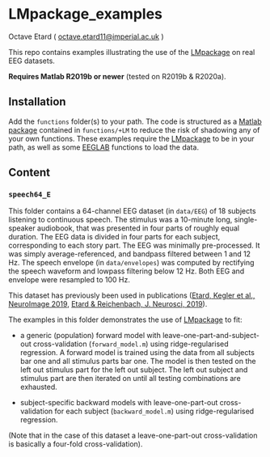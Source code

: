 # LMpackage_examples
Octave Etard ( octave.etard11@imperial.ac.uk )

This repo contains examples illustrating the use of the [LMpackage](https://github.com/octaveEtard/LMpackage) on real EEG datasets.

**Requires Matlab R2019b or newer** (tested on R2019b & R2020a).


## Installation
Add the `functions` folder(s) to your path. The code is structured as a [Matlab package](https://uk.mathworks.com/help/matlab/matlab_oop/scoping-classes-with-packages.html) contained in `functions/+LM` to reduce the risk of shadowing any of your own functions. These examples require the [LMpackage](https://github.com/octaveEtard/LMpackage) to be in your path, as well as some [EEGLAB](https://sccn.ucsd.edu/eeglab/index.php) functions to load the data.


## Content

### `speech64_E`
This folder contains a 64-channel EEG dataset (in `data/EEG`) of 18 subjects listening to continuous speech. The stimulus was a 10-minute long, single-speaker audiobook, that was presented in four parts of roughly equal duration. The EEG data is divided in four parts for each subject, corresponding to each story part. The EEG was minimally pre-processed. It was simply average-referenced, and bandpass filtered between 1 and 12 Hz. The speech envelope (in `data/envelopes`) was computed by rectifying the speech waveform and lowpass filtering below 12 Hz. Both EEG and envelope were resampled to 100 Hz.

This dataset has previously been used in publications ([Etard, Kegler et al., NeuroImage 2019](https://www.sciencedirect.com/science/article/pii/S1053811919305208), [Etard & Reichenbach, J. Neurosci, 2019](https://www.jneurosci.org/content/39/29/5750)).

The examples in this folder demonstrates the use of [LMpackage](https://github.com/octaveEtard/LMpackage) to fit:
- a generic (population) forward model with leave-one-part-and-subject-out cross-validation (`forward_model.m`) using ridge-regularised regression. A forward model is trained using the data from all subjects bar one and all stimulus parts bar one. The model is then tested on the left out stimulus part for the left out subject. The left out subject and stimulus part are then iterated on until all testing combinations are exhausted. 

- subject-specific backward models with leave-one-part-out cross-validation for each subject (`backward_model.m`) using ridge-regularised regression.

(Note that in the case of this dataset a leave-one-part-out cross-validation is basically a four-fold cross-validation).
